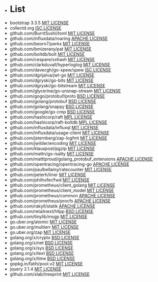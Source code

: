 - # List
- bootstrap 3.3.5 [MIT LICENSE](https://github.com/twbs/bootstrap/blob/master/LICENSE)
- collectd.org [ISC LICENSE](https://github.com/collectd/go-collectd/blob/master/LICENSE)
- github.com/BurntSushi/toml [MIT LICENSE](https://github.com/BurntSushi/toml/blob/master/COPYING)
- github.com/influxdata/roaring [APACHE LICENSE](https://github.com/RoaringBitmap/roaring/blob/master/LICENSE)
- github.com/beorn7/perks [MIT LICENSE](https://github.com/beorn7/perks/blob/master/LICENSE)
- github.com/bmizerany/pat [MIT LICENSE](https://github.com/bmizerany/pat#license)
- github.com/boltdb/bolt [MIT LICENSE](https://github.com/boltdb/bolt/blob/master/LICENSE)
- github.com/cespare/xxhash [MIT LICENSE](https://github.com/cespare/xxhash/blob/master/LICENSE.txt)
- github.com/clarkduvall/hyperloglog [MIT LICENSE](https://github.com/clarkduvall/hyperloglog/blob/master/LICENSE)
- github.com/davecgh/go-spew/spew [ISC LICENSE](https://github.com/davecgh/go-spew/blob/master/LICENSE)
- github.com/dgrijalva/jwt-go [MIT LICENSE](https://github.com/dgrijalva/jwt-go/blob/master/LICENSE)
- github.com/dgryski/go-bits [MIT LICENSE](https://github.com/dgryski/go-bits/blob/master/LICENSE)
- github.com/dgryski/go-bitstream [MIT LICENSE](https://github.com/dgryski/go-bitstream/blob/master/LICENSE)
- github.com/glycerine/go-unsnap-stream [MIT LICENSE](https://github.com/glycerine/go-unsnap-stream/blob/master/LICENSE)
- github.com/gogo/protobuf/proto [BSD LICENSE](https://github.com/gogo/protobuf/blob/master/LICENSE)
- github.com/golang/protobuf [BSD LICENSE](https://github.com/golang/protobuf/blob/master/LICENSE)
- github.com/golang/snappy [BSD LICENSE](https://github.com/golang/snappy/blob/master/LICENSE)
- github.com/google/go-cmp [BSD LICENSE](https://github.com/google/go-cmp/blob/master/LICENSE)
- github.com/hashicorp/raft [MPL LICENSE](https://github.com/hashicorp/raft/blob/main/LICENSE)
- github.com/hashicorp/raft-boltdb [MPL LICENSE](https://github.com/hashicorp/raft-boltdb/blob/master/LICENSE)
- github.com/influxdata/influxql [MIT LICENSE](https://github.com/influxdata/influxql/blob/master/LICENSE)
- github.com/influxdata/usage-client [MIT LICENSE](https://github.com/influxdata/usage-client/blob/master/LICENSE.txt)
- github.com/jsternberg/zap-logfmt [MIT LICENSE](https://github.com/jsternberg/zap-logfmt/blob/master/LICENSE)
- github.com/jwilder/encoding [MIT LICENSE](https://github.com/jwilder/encoding/blob/master/LICENSE)
- github.com/klauspost/pgzip [MIT LICENSE](https://github.com/klauspost/pgzip/blob/master/LICENSE)
- github.com/mattn/go-isatty [MIT LICENSE](https://github.com/mattn/go-isatty/blob/master/LICENSE)
- github.com/matttproud/golang_protobuf_extensions [APACHE LICENSE](https://github.com/matttproud/golang_protobuf_extensions/blob/master/LICENSE)
- github.com/opentracing/opentracing-go [APACHE LICENSE](https://github.com/opentracing/opentracing-go/blob/master/LICENSE)
- github.com/paulbellamy/ratecounter [MIT LICENSE](https://github.com/paulbellamy/ratecounter/blob/master/LICENSE)
- github.com/peterh/liner [MIT LICENSE](https://github.com/peterh/liner/blob/master/COPYING)
- github.com/philhofer/fwd [MIT LICENSE](https://github.com/philhofer/fwd/blob/master/LICENSE.md)
- github.com/prometheus/client_golang [MIT LICENSE](https://github.com/prometheus/client_golang/blob/master/LICENSE)
- github.com/prometheus/client_model [MIT LICENSE](https://github.com/prometheus/client_model/blob/master/LICENSE)
- github.com/prometheus/common [APACHE LICENSE](https://github.com/prometheus/common/blob/master/LICENSE)
- github.com/prometheus/procfs [APACHE LICENSE](https://github.com/prometheus/procfs/blob/master/LICENSE)
- github.com/rakyll/statik [APACHE LICENSE](https://github.com/rakyll/statik/blob/master/LICENSE)
- github.com/retailnext/hllpp [BSD LICENSE](https://github.com/retailnext/hllpp/blob/master/LICENSE)
- github.com/tinylib/msgp [MIT LICENSE](https://github.com/tinylib/msgp/blob/master/LICENSE)
- go.uber.org/atomic [MIT LICENSE](https://github.com/uber-go/atomic/blob/master/LICENSE.txt)
- go.uber.org/multierr [MIT LICENSE](https://github.com/uber-go/multierr/blob/master/LICENSE.txt)
- go.uber.org/zap [MIT LICENSE](https://github.com/uber-go/zap/blob/master/LICENSE.txt)
- golang.org/x/crypto [BSD LICENSE](https://github.com/golang/crypto/blob/master/LICENSE)
- golang.org/x/net [BSD LICENSE](https://github.com/golang/net/blob/master/LICENSE)
- golang.org/x/sys [BSD LICENSE](https://github.com/golang/sys/blob/master/LICENSE)
- golang.org/x/text [BSD LICENSE](https://github.com/golang/text/blob/master/LICENSE)
- golang.org/x/time [BSD LICENSE](https://github.com/golang/time/blob/master/LICENSE)
- gopkg.in/fatih/pool.v2 [MIT LICENSE](https://github.com/fatih/pool/blob/v2.0.0/LICENSE)
- jquery 2.1.4 [MIT LICENSE](https://github.com/jquery/jquery/blob/master/LICENSE.txt)
- github.com/xlab/treeprint [MIT LICENSE](https://github.com/xlab/treeprint/blob/master/LICENSE)














